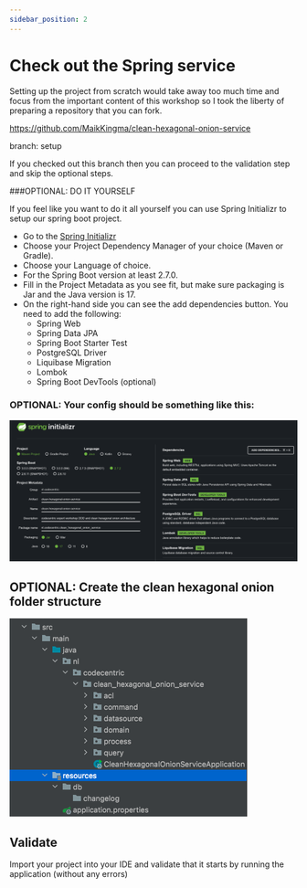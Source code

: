 ```yaml
---
sidebar_position: 2
---
```


# Check out the Spring service

Setting up the project from scratch would take away too much time and focus from the important content of this workshop 
so I took the liberty of preparing a repository that you can fork.

https://github.com/MaikKingma/clean-hexagonal-onion-service

branch: setup

If you checked out this branch then you can proceed to the validation step and skip the optional steps.


###OPTIONAL: DO IT YOURSELF

If you feel like you want to do it all yourself you can use Spring Initializr to setup our spring boot project.
- Go to the [Spring Initializr](https://start.spring.io/)
- Choose your Project Dependency Manager of your choice (Maven or Gradle).
- Choose your Language of choice.
- For the Spring Boot version at least 2.7.0.
- Fill in the Project Metadata as you see fit, but make sure packaging is Jar and the Java version is 17.
- On the right-hand side you can see the add dependencies button. You need to add the following:
  - Spring Web
  - Spring Data JPA
  - Spring Boot Starter Test
  - PostgreSQL Driver
  - Liquibase Migration
  - Lombok
  - Spring Boot DevTools (optional)

### OPTIONAL: Your config should be something like this:
![spring-initializr.png](spring-initializr.png)

## OPTIONAL: Create the clean hexagonal onion folder structure
![package-structure.png](package-structure.png)

## Validate
Import your project into your IDE and validate that it starts by running the application (without any errors)




